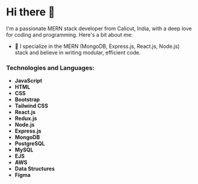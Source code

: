 # Hi there 👋

I'm a passionate MERN stack developer from Calicut, India, with a deep love for coding and programming. Here's a bit about me:

- 🔭 I specialize in the MERN (MongoDB, Express.js, React.js, Node.js) stack and believe in writing modular, efficient code.

### Technologies and Languages:

- **JavaScript**
- **HTML**
- **CSS**
- **Bootstrap**
- **Tailwind CSS**
- **React.js**
- **Redux.js**
- **Node.js**
- **Express.js**
- **MongoDB**
- **PostgreSQL**
- **MySQL**
- **EJS**
- **AWS**
- **Data Structures**
- **Figma**
